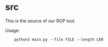# src
This is the source of our ROP tool.

Usage:
```
    python3 main.py --file FILE --length LEN
```
